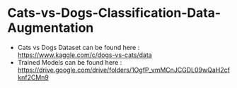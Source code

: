 # Cats-vs-Dogs-Classification-Data-Augmentation
 * Cats vs Dogs Dataset can be found here : https://www.kaggle.com/c/dogs-vs-cats/data
 * Trained Models can be found here : https://drive.google.com/drive/folders/1OgfP_vmMCnJCGDL09wQaH2cfknf2CMn9

